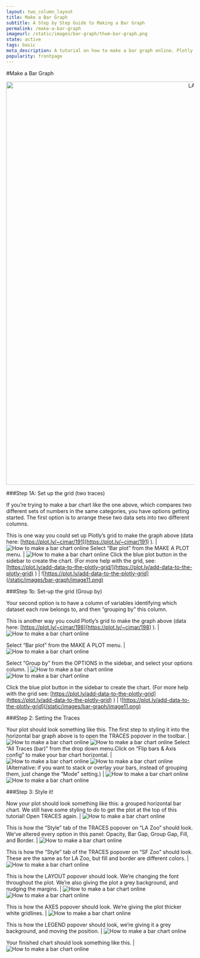 ```yaml
---
layout: two_column_layout
title: Make a Bar Graph
subtitle: A Step by Step Guide to Making a Bar Graph
permalink: /make-a-bar-graph
imageurl: /static/images/bar-graph/thum-bar-graph.png
state: active
tags: basic
meta_description: A tutorial on how to make a bar graph online. Plotly is the easiest and fastest way to make and share graphs online.
popularity: frontpage
---
```


#Make a Bar Graph

<div class="graphembed">
    <a href="https://plot.ly/~Nicole_G/46/" target="_blank" title="LA Zoo vs SF Zoo" style="display: block; text-align: center;"><img src="https://plot.ly/~Nicole_G/46.png" alt="LA Zoo vs SF Zoo" style="max-width: 100%;width: 1080px;"  width="1080" onerror="this.onerror=null;this.src='https://plot.ly/404.png';" /></a>
    <script data-plotly="Nicole_G:46" src="https://plot.ly/embed.js" async></script>
</div>


###Step 1A: Set up the grid (two traces)

If you’re trying to make a bar chart like the one above, which compares two different sets of numbers in the same categories, you have options getting started.
The first option is to arrange these two data sets into two different columns.

This is one way you could set up Plotly’s grid to make the graph above (data here: [https://plot.ly/~cimar/191](https://plot.ly/~cimar/191) ). | ![How to make a bar chart online](/static/images/bar-graph/image15.png)
Select “Bar plot” from the MAKE A PLOT menu. | ![How to make a bar chart online](/static/images/bar-graph/image02.png)
Click the blue plot button in the sidebar to create the chart.  (For more help with the grid, see: [https://plot.ly/add-data-to-the-plotly-grid/](https://plot.ly/add-data-to-the-plotly-grid) ) | ![https://plot.ly/add-data-to-the-plotly-grid](/static/images/bar-graph/image11.png)

###Step 1b: Set-up the grid (Group by)

Your second option is to have a column of variables identifying which dataset each row belongs to, and then “grouping by” this column.

This is another way you could Plotly’s grid to make the graph above (data here: [https://plot.ly/~cimar/198](https://plot.ly/~cimar/198) ). | ![How to make a bar chart online](/static/images/bar-graph/image21.png)

Select “Bar plot” from the MAKE A PLOT menu.  |  ![How to make a bar chart online](/static/images/bar-graph/image19.png)

Select “Group by” from the OPTIONS in the sidebar, and select your options column. | ![How to make a bar chart online](/static/images/bar-graph/image12.png) ![How to make a bar chart online](/static/images/bar-graph/image06.png)

Click the blue plot button in the sidebar to create the chart.  (For more help with the grid see: [https://plot.ly/add-data-to-the-plotly-grid](https://plot.ly/add-data-to-the-plotly-grid) ) | ![https://plot.ly/add-data-to-the-plotly-grid](/static/images/bar-graph/image11.png)

###Step 2: Setting the Traces

Your plot should look something like this.  The first step to styling it into the horizontal bar graph above is to open the TRACES popover in the toolbar. | ![How to make a bar chart online](/static/images/bar-graph/image20.png) ![How to make a bar chart online](/static/images/bar-graph/screen1.png)
Select &#8220;All Traces (bar)&#8221; from the drop down menu.Click on &#8220;Flip bars &amp; Axis config&#8221; to make your bar chart horizontal. | ![How to make a bar chart online](/static/images/bar-graph/screen2.png) ![How to make a bar chart online](/static/images/bar-graph/screen3.png)
(Alternative: if you want to stack or overlay your bars, instead of grouping them, just change the &#8220;Mode&#8221; setting.) | ![How to make a bar chart online](/static/images/bar-graph/image04.png) ![How to make a bar chart online](/static/images/bar-graph/image23.png)

###Step 3: Style it!

Now your plot should look something like this: a grouped horizontal bar chart. We still have some styling to do to get the plot at the top of this tutorial! Open TRACES again. | ![How to make a bar chart online](/static/images/bar-graph/image00.png)

This is how the “Style” tab of the TRACES popover on “LA Zoo” should look. We’ve altered every option in this panel: Opacity, Bar Gap, Group Gap, Fill, and Border. | ![How to make a bar chart online](/static/images/bar-graph/screen4.png)

This is how the “Style” tab of the TRACES popover on “SF Zoo” should look. These are the same as for LA Zoo, but fill and border are different colors. | ![How to make a bar chart online](/static/images/bar-graph/screen5.png)

This is how the LAYOUT popover should look. We’re changing the font throughout the plot.  We’re also giving the plot a grey background, and nudging the margins. | ![How to make a bar chart online](/static/images/bar-graph/image07.png) ![How to make a bar chart online](/static/images/bar-graph/image13.png)

This is how the AXES popover should look.  We’re giving the plot thicker white gridlines. | ![How to make a bar chart online](/static/images/bar-graph/screen6.png)

This is how the LEGEND popover should look, we’re giving it a grey background, and moving the position. | ![How to make a bar chart online](/static/images/bar-graph/screen7.png)

Your finished chart should look something like this. | ![How to make a bar chart online](/static/images/bar-graph/image22.png)
